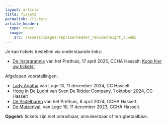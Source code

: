 ```yaml
---
layout: article
title: Tickets
permalink: /tickets
article_header:
  type: cover
  image:
    src: /assets/images/reprise/header_reducedheight_3.webp
---
```


Je kan tickets bestellen via onderstaande links:
- [De Instagrannie](/voorstellingen/de-instagrannie) van het Prethuis, 17 april 2025, CCHA Hasselt: [Koop hier uw tickets!](https://tickets.roodfluweel.be/reprise/Show/SeatSelection/78ae96b8-4b94-4308-b44d-a5db0b3ebd33)

Afgelopen voorstellingen:
- [Lady Agatha](/voorstellingen/lady-agatha) van Loge 10, 11 december 2024, CC Hasselt
- [Hoog In De Lucht](/voorstellingen/hoog-in-de-lucht) van Sven De Ridder Company, 1 oktober 2024, CC Hasselt
- [De Padelburen](/voorstellingen/de-padelburen) van het Prethuis, 8 april 2024, CCHA Hasselt.
- [De Muizenval](/voorstellingen/de-muizenval), van Loge 10, 11 december 2023, CCHA Hasselt.

**Opgelet:** tickets zijn niet omruilbaar, annuleerbaar of terugbetaalbaar.
